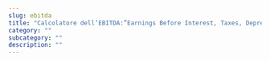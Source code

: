 ```yaml
---
slug: ebitda
title: "Calcolatore dell’EBITDA:”Earnings Before Interest, Taxes, Depreciation and Amortization”"
category: ""
subcategory: ""
description: ""
---
```


